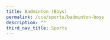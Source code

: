 ```yaml
---
title: Badminton (Boys)
permalink: /cca/sports/badminton-boys
description: ""
third_nav_title: Sports
---
```

